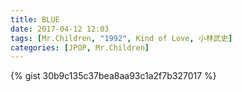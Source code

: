 ```yaml
---
title: BLUE
date: 2017-04-12 12:03
tags: [Mr.Children, "1992", Kind of Love, 小林武史]
categories: [JPOP, Mr.Children]
---
```


{% gist 30b9c135c37bea8aa93c1a2f7b327017 %}
